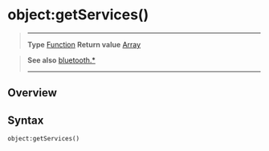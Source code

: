 # object:getServices()

> --------------------- ------------------------------------------------------------------------------------------
> __Type__              [Function](https://docs.coronalabs.com/api/type/Function.html)
> __Return value__      [Array](https://docs.coronalabs.com/api/type/Array.html)


> __See also__          [bluetooth.*](/plugin/bluetooth.md)
> --------------------- ------------------------------------------------------------------------------------------

## Overview

## Syntax

	object:getServices()